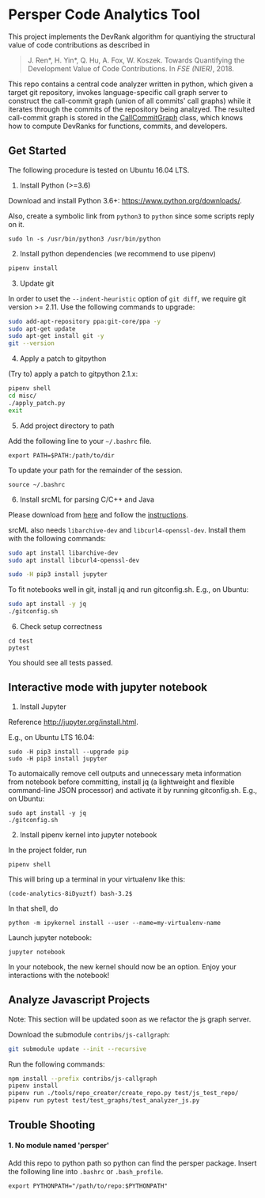 # Persper Code Analytics Tool

This project implements the DevRank algorithm for quantiying the structural value of code contributions as described in

> J. Ren\*, H. Yin\*, Q. Hu, A. Fox, W. Koszek. Towards Quantifying the Development Value of Code Contributions. In *FSE (NIER)*, 2018. 

This repo contains a central code analyzer written in python, which given a target git repository, invokes language-specific call graph server to construct the call-commit graph (union of all commits' call graphs) while it iterates through the commits of the repository being analzyed. The resulted call-commit graph is stored in the [CallCommitGraph](/persper/analytics/call_commit_graph.py) class, which knows how to compute DevRanks for functions, commits, and developers.

## Get Started

The following procedure is tested on Ubuntu 16.04 LTS.

1. Install Python (>=3.6)

Download and install Python 3.6+: <https://www.python.org/downloads/>.

Also, create a symbolic link from `python3` to `python` since some scripts reply on it.
```
sudo ln -s /usr/bin/python3 /usr/bin/python
```

2. Install python dependencies (we recommend to use pipenv)

```bash
pipenv install
```

3. Update git

In order to uset the `--indent-heuristic` option of `git diff`, we require git version >= 2.11. Use the following commands to upgrade:

```bash
sudo add-apt-repository ppa:git-core/ppa -y
sudo apt-get update
sudo apt-get install git -y
git --version
```

4. Apply a patch to gitpython

(Try to) apply a patch to gitpython 2.1.x:

```bash
pipenv shell
cd misc/
./apply_patch.py
exit
```

5. Add project directory to path

Add the following line to your `~/.bashrc` file.

```
export PATH=$PATH:/path/to/dir
```

To update your path for the remainder of the session.
```
source ~/.bashrc
```

6. Install srcML for parsing C/C++ and Java

Please download from [here](https://www.srcml.org/#download) and follow the [instructions](http://131.123.42.38/lmcrs/beta/README).

srcML also needs `libarchive-dev` and `libcurl4-openssl-dev`. Install them with the following commands:

```bash
sudo apt install libarchive-dev
sudo apt install libcurl4-openssl-dev
```

```bash
sudo -H pip3 install jupyter
```

To fit notebooks well in git, install jq and run gitconfig.sh. E.g., on Ubuntu:

```bash
sudo apt install -y jq
./gitconfig.sh
```

6. Check setup correctness

```
cd test
pytest
```

You should see all tests passed.

## Interactive mode with jupyter notebook

1. Install Jupyter

Reference <http://jupyter.org/install.html>.

E.g., on Ubuntu LTS 16.04:

```
sudo -H pip3 install --upgrade pip
sudo -H pip3 install jupyter
```

To automaically remove cell outputs and unnecessary meta information from notebook before committing, install jq (a lightweight and flexible command-line JSON processor) and activate it by running gitconfig.sh. E.g., on Ubuntu:

```
sudo apt install -y jq
./gitconfig.sh
```

2. Install pipenv kernel into jupyter notebook

In the project folder, run

```
pipenv shell
```

This will bring up a terminal in your virtualenv like this:

```
(code-analytics-8iDyuztf) bash-3.2$
```

In that shell, do

```
python -m ipykernel install --user --name=my-virtualenv-name
```

Launch jupyter notebook:

```
jupyter notebook
```

In your notebook, the new kernel should now be an option. Enjoy your interactions with the notebook!


## Analyze Javascript Projects

Note: This section will be updated soon as we refactor the js graph server.

Download the submodule `contribs/js-callgraph`:

```bash
git submodule update --init --recursive
```

Run the following commands:

```bash
npm install --prefix contribs/js-callgraph
pipenv install
pipenv run ./tools/repo_creater/create_repo.py test/js_test_repo/
pipenv run pytest test/test_graphs/test_analyzer_js.py
```


## Trouble Shooting

#### 1. No module named 'persper'

Add this repo to python path so python can find the persper package. Insert the following line into `.bashrc` or `.bash_profile`.

```
export PYTHONPATH="/path/to/repo:$PYTHONPATH"
```

<!--### Batch Mode

Complete the basic setup first.
Note: setup-linux-ubuntu.sh can be used for Ubuntu Server.

Read help info of dev_analysis.py:
```bash
./dev_analysis.py -h
```

To output results of PageRank and DevRank over the call graph:
```bash
./dev_analysis.py -x ./repos/linux-4.10-xml/kernel/ -o linux-kernel.xlsx -a 0 1 0.05 -pd
```

To output results of DevRank over the call-commit graph:
```bash
./dev_analysis.py -s ./repos/linux/ -x ./repos/linux-4.10-xml/ -o linux-cc.xlsx -n 100 200 -a 0 1 0.05 -c
```

A sample long-time run:
```bash
nohup ./dev_analysis.py -s ./repos/linux/ -x ./repos/linux-4.10-xml/ -o linux-4.10-cc.xlsx -n 1000 10000 -a 0 1 0.05 -c > dev.out 2>&1 &
```
-->